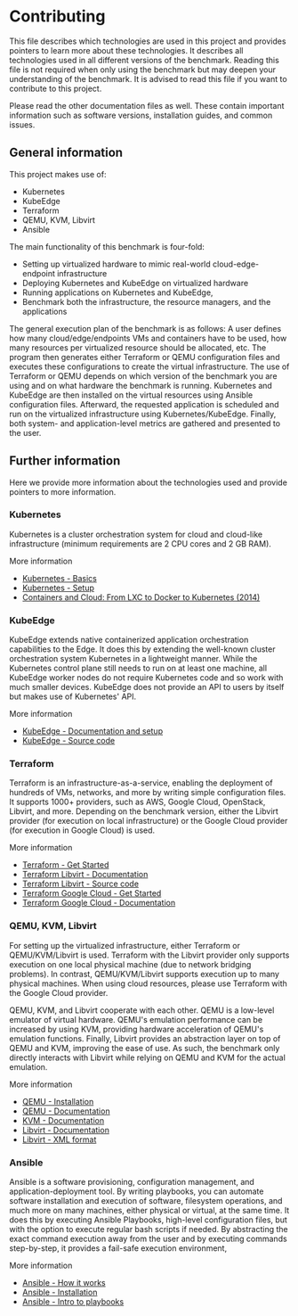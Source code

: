 # Contributing
This file describes which technologies are used in this project and provides pointers to learn more about these technologies. It describes all technologies used in all different versions of the benchmark. Reading this file is not required when only using the benchmark but may deepen your understanding of the benchmark. It is advised to read this file if you want to contribute to this project.

Please read the other documentation files as well. These contain important information such as software versions, installation guides, and common issues.

## General information
This project makes use of:
* Kubernetes
* KubeEdge
* Terraform
* QEMU, KVM, Libvirt
* Ansible

The main functionality of this benchmark is four-fold:
* Setting up virtualized hardware to mimic real-world cloud-edge-endpoint infrastructure
* Deploying Kubernetes and KubeEdge on virtualized hardware
* Running applications on Kubernetes and KubeEdge, 
* Benchmark both the infrastructure, the resource managers, and the applications

The general execution plan of the benchmark is as follows: A user defines how many cloud/edge/endpoints VMs and containers have to be used, how many resources per virtualized resource should be allocated, etc. The program then generates either Terraform or QEMU configuration files and executes these configurations to create the virtual infrastructure. The use of Terraform or QEMU depends on which version of the benchmark you are using and on what hardware the benchmark is running. Kubernetes and KubeEdge are then installed on the virtual resources using Ansible configuration files. Afterward, the requested application is scheduled and run on the virtualized infrastructure using Kubernetes/KubeEdge. Finally, both system- and application-level metrics are gathered and presented to the user.

## Further information
Here we provide more information about the technologies used and provide pointers to more information.

### Kubernetes
Kubernetes is a cluster orchestration system for cloud and cloud-like infrastructure (minimum requirements are 2 CPU cores and 2 GB RAM).

More information
* [Kubernetes - Basics](https://kubernetes.io/docs/tutorials/kubernetes-basics/)
* [Kubernetes - Setup](https://kubernetes.io/docs/setup/)
* [Containers and Cloud: From LXC to Docker to Kubernetes (2014)](https://sicoya.com/wp-content/uploads/2016/07/07036275.pdf)

### KubeEdge
KubeEdge extends native containerized application orchestration capabilities to the Edge. It does this by extending the well-known cluster orchestration system Kubernetes in a lightweight manner. While the Kubernetes control plane still needs to run on at least one machine, all KubeEdge worker nodes do not require Kubernetes code and so work with much smaller devices. KubeEdge does not provide an API to users by itself but makes use of Kubernetes' API.

More information
* [KubeEdge - Documentation and setup](https://kubeedge.io/en/docs/)
* [KubeEdge - Source code](https://github.com/kubeedge/kubeedge)

### Terraform
Terraform is an infrastructure-as-a-service, enabling the deployment of hundreds of VMs, networks, and more by writing simple configuration files. It supports 1000+ providers, such as AWS, Google Cloud, OpenStack, Libvirt, and more. Depending on the benchmark version, either the Libvirt provider (for execution on local infrastructure) or the Google Cloud provider (for execution in Google Cloud) is used.

More information
* [Terraform - Get Started](https://www.terraform.io/)
* [Terraform Libvirt - Documentation](https://registry.terraform.io/providers/dmacvicar/libvirt/latest/docs)
* [Terraform Libvirt - Source code](https://github.com/dmacvicar/terraform-provider-libvirt)
* [Terraform Google Cloud - Get Started](https://learn.hashicorp.com/collections/terraform/gcp-get-started)
* [Terraform Google Cloud - Documentation](https://registry.terraform.io/providers/hashicorp/google/latest/docs)

### QEMU, KVM, Libvirt
For setting up the virtualized infrastructure, either Terraform or QEMU/KVM/Libvirt is used. Terraform with the Libvirt provider only supports execution on one local physical machine (due to network bridging problems). In contrast, QEMU/KVM/Libvirt supports execution up to many physical machines. When using cloud resources, please use Terraform with the Google Cloud provider.

QEMU, KVM, and Libvirt cooperate with each other. QEMU is a low-level emulator of virtual hardware. QEMU's emulation performance can be increased by using KVM, providing hardware acceleration of QEMU's emulation functions. Finally, Libvirt provides an abstraction layer on top of QEMU and KVM, improving the ease of use. As such, the benchmark only directly interacts with Libvirt while relying on QEMU and KVM for the actual emulation.

More information
* [QEMU - Installation](https://www.qemu.org/download/)
* [QEMU - Documentation](https://www.qemu.org/docs/master/)
* [KVM - Documentation](https://www.linux-kvm.org/page/Documents)
* [Libvirt - Documentation](https://libvirt.org/docs.html)
* [Libvirt - XML format](https://libvirt.org/formatdomain.html)

### Ansible
Ansible is a software provisioning, configuration management, and application-deployment tool. By writing playbooks, you can automate software installation and execution of software, filesystem operations, and much more on many machines, either physical or virtual, at the same time. It does this by executing Ansible Playbooks, high-level configuration files, but with the option to execute regular bash scripts if needed. By abstracting the exact command execution away from the user and by executing commands step-by-step, it provides a fail-safe execution environment,

More information
* [Ansible - How it works](https://www.ansible.com/overview/how-ansible-works)
* [Ansible - Installation](https://docs.ansible.com/ansible/latest/installation_guide/intro_installation.html)
* [Ansible - Intro to playbooks](https://docs.ansible.com/ansible/latest/user_guide/playbooks_intro.html)
